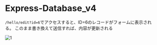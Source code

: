 # Express-Database_v4

`/hello/edit?id=6`でアクセスすると、ID=6のレコードがフォームに表示される。
このまま書き換えて送信すれば、内容が更新される


![1](https://user-images.githubusercontent.com/28942665/34538004-f2fe49be-f10d-11e7-8879-3278902ceb2f.JPG)

